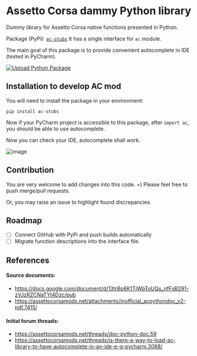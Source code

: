 # Assetto Corsa dammy Python library
Dummy library for Assetto Corsa native functions presented in Python.

Package (PyPi): [`ac-stubs`](https://pypi.org/project/ac-stubs/)
It has a single interface for `ac` module.

The main goal of this package is to provide convenient autocomplete in IDE (tested in PyCharm).

[![Upload Python Package](https://github.com/rikby/ac-dummy-lib/actions/workflows/python-publish.yml/badge.svg)](https://github.com/rikby/ac-dummy-lib/actions/workflows/python-publish.yml)

## Installation to develop AC mod

You will need to install the package in your environment:
```shell
pip install ac-stubs
```

Now if your PyCharm project is accessible to this package,
after `import ac`, you should be able to use autocomplete.

Now you can check your IDE, autocomplete shall work.

![image](https://user-images.githubusercontent.com/1828532/226488138-4593a54c-8dfe-4f5e-b1a7-dc5ebd8d3081.png)


## Contribution
You are very welcome to add changes into this code. =)
Please feel free to push merge/pull requests.

Or, you may raise an issue to highlight found discrepancies.

## Roadmap

- [ ] Connect GitHub with PyPi and push builds automatically
- [ ] Migrate function descriptions into the interface file.

## References

#### Source documents:
- https://docs.google.com/document/d/13trBp6K1TjWbToUQs_nfFsB291-zVJzRZCNaTYt4Dzc/pub
- https://assettocorsamods.net/attachments/inofficial_acpythondoc_v2-pdf.7415/

#### Initial forum threads:
- https://assettocorsamods.net/threads/doc-python-doc.59
- https://assettocorsamods.net/threads/is-there-a-way-to-load-ac-library-to-have-autocomplete-in-an-ide-e-g-pycharm.3088/
